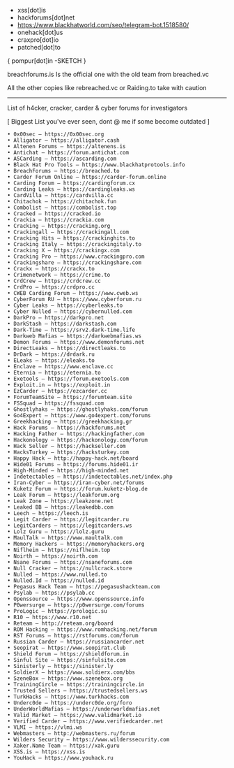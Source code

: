 
* xss[dot]is
* hackforums[dot]net
* https://www.blackhatworld.com/seo/telegram-bot.1518580/
* onehack[dot]us
* craxpro[dot]io
* patched[dot]to


{ pompur[dot]in -SKETCH }

breachforums.is Is the official one with the old team from breached.vc

All the other copies like rebreached.vc or Raiding.to take with caution


***

List of h4cker, cracker, carder & cyber forums for investigators

[ Biggest List you've ever seen, dont @ me if some become outdated ]
    
    • 0x00sec – https://0x00sec.org
    • Alligator – https://alligator.cash
    • Altenen Forums – https://altenens.is
    • Antichat – https://forum.antichat.com
    • ASCarding – https://ascarding.com
    • Black Hat Pro Tools – https://www.blackhatprotools.info
    • BreachForums – https://breached.to
    • Carder Forum Online – https://carder-forum.online
    • Carding Forum – https://cardingforum.cx
    • Carding Leaks – https://cardingleaks.ws
    • CardVilla – https://cardvilla.cc
    • Chitachok – https://chitachok.fun
    • Combolist – https://combolist.top
    • Cracked – https://cracked.io
    • Crackia – https://crackia.com
    • Cracking – https://cracking.org
    • Crackingall – https://crackingall.com
    • Cracking Hits – https://crackinghits.to
    • Cracking Italy – https://crackingitaly.to
    • Cracking X – https://crackingx.com
    • Cracking Pro – https://www.crackingpro.com
    • Crackingshare – https://crackingshare.com
    • Crackx – https://crackx.to
    • Crimenetwork – https://crime.to
    • CrdCrew – https://crdcrew.cc
    • CrdPro – https://crdpro.cc
    • CWEB Carding Forum – https://www.cweb.ws
    • CyberForum RU – https://www.cyberforum.ru
    • Cyber Leaks – https://cyberleaks.to
    • Cyber Nulled – https://cybernulled.com
    • DarkPro – https://darkpro.net
    • DarkStash – https://darkstash.com
    • Dark-Time – https://srv2.dark-time.life
    • Darkweb Mafias – https://darkwebmafias.ws
    • Demon Forums – https://www.demonforums.net
    • DirectLeaks – https://directleaks.to
    • DrDark – https://drdark.ru
    • ELeaks – https://eleaks.to
    • Enclave – https://www.enclave.cc
    • Eternia – https://eternia.to
    • Exetools – https://forum.exetools.com
    • Exploit.in – https://exploit.in
    • EzCarder – https://ezcarder.cc
    • ForumTeamSite – https://forumteam.site
    • FSSquad – https://fssquad.com
    • Ghostlyhaks – https://ghostlyhaks.com/forum
    • Go4Expert – https://www.go4expert.com/forums
    • Greekhacking – https://greekhacking.gr
    • Hack Forums – https://hackforums.net
    • Hacking Father – https://hackingfather.com
    • Hackonology – https://hackonology.com/forum
    • Hack Seller – https://hackseller.com
    • HacksTurkey – https://hacksturkey.com
    • Happy Hack – http://happy-hack.net/board
    • Hide01 Forums – https://forums.hide01.ir
    • High-Minded – https://high-minded.net
    • Indetectables – https://indetectables.net/index.php
    • Iran-Cyber – https://iran-cyber.net/forums
    • Kuketz Forum – https://forum.kuketz-blog.de
    • Leak Forum – https://leakforum.org
    • Leak Zone – https://leakzone.net
    • Leaked BB – https://leakedbb.com
    • Leech – https://leech.is
    • Legit Carder – https://legitcarder.ru
    • LegitCarders – https://legitcarders.ws
    • Lolz Guru – https://lolz.guru
    • MaulTalk – https://www.maultalk.com
    • Memory Hackers – https://memoryhackers.org
    • Niflheim – https://niflheim.top
    • Noirth – https://noirth.com
    • Nsane Forums – https://nsaneforums.com
    • Null Cracker – https://nullcrack.store
    • Nulled – https://www.nulled.to
    • Nulled.Id – https://nulled.id
    • Pegasus Hack Team – https://pegasushackteam.com
    • Psylab – https://psylab.cc
    • Openssource – https://www.openssource.info
    • P0wersurge – https://p0wersurge.com/forums
    • ProLogic – https://prologic.su
    • R10 – https://www.r10.net
    • Reteam – http://reteam.org/board
    • ROM Hacking – https://www.romhacking.net/forum
    • RST Forums – https://rstforums.com/forum
    • Russian Carder – https://russiancarder.net
    • Seopirat – https://www.seopirat.club
    • Shield Forum – https://shieldforum.in
    • Sinful Site – https://sinfulsite.com
    • Sinisterly – https://sinister.ly
    • SoldierX – https://www.soldierx.com/bbs
    • SzeneBox – https://www.szenebox.org
    • TrainingCircle – https://trainingcircle.in
    • Trusted Sellers – https://trustedsellers.ws
    • TurkHacks – https://www.turkhacks.com
    • Underc0de – https://underc0de.org/foro
    • UnderWorldMafias – https://underworldmafias.net
    • Valid Market – https://www.validmarket.io
    • Verified Carder – https://www.verifiedcarder.net
    • VLMI – https://vlmi.ws
    • Webmasters – http://webmasters.ru/forum
    • Wilders Security – https://www.wilderssecurity.com
    • Xaker.Name Team – https://xak.guru
    • XSS.is – https://xss.is
    • YouHack – https://www.youhack.ru
    
